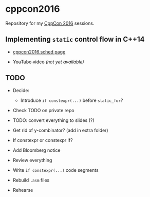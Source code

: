 # cppcon2016

Repository for my [CppCon 2016](https://cppcon.org) sessions.


## Implementing `static` control flow in C++14

* [cppcon2016.sched page](https://cppcon2016.sched.org/event/750863265279a3e05b036ba61d38ebaf)

* ~~YouTube video~~ *(not yet available)*



## TODO

* Decide:
    * Introduce `if constexpr(...)` before `static_for`?

* Check TODO on private repo

* TODO: convert everything to slides (?)


* Get rid of y-combinator? (add in extra folder)


* If constexpr or constexpr if?
* Add Bloomberg notice
* Review everything
* Write `if constexpr(...)` code segments
* Rebuild `.asm` files
* Rehearse